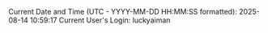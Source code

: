 Current Date and Time (UTC - YYYY-MM-DD HH:MM:SS formatted): 2025-08-14 10:59:17
Current User's Login: luckyaiman
